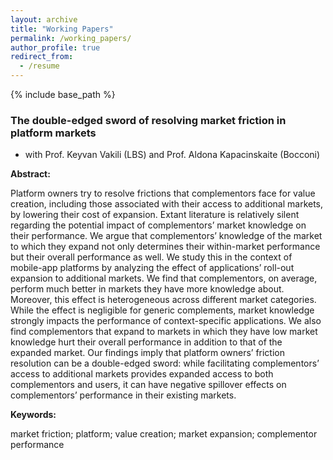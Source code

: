 ```yaml
---
layout: archive
title: "Working Papers"
permalink: /working_papers/
author_profile: true
redirect_from:
  - /resume
---
```


{% include base_path %}

### The double-edged sword of resolving market friction in platform markets
  * with Prof. Keyvan Vakili (LBS) and Prof. Aldona Kapacinskaite (Bocconi)

**Abstract:** 

  
Platform owners try to resolve frictions that complementors face for value creation, including those associated with their access to additional markets, by lowering their cost of expansion. Extant literature is relatively silent regarding the potential impact of complementors’ market knowledge on their performance. We argue that complementors’ knowledge of the market to which they expand not only determines their within-market performance but their overall performance as well. We study this in the context of mobile-app platforms by analyzing the effect of applications’ roll-out expansion to additional markets. We find that complementors, on average, perform much better in markets they have more knowledge about. Moreover, this effect is heterogeneous across different market categories. While the effect is negligible for generic complements, market knowledge strongly impacts the performance of context-specific applications. We also find complementors that expand to markets in which they have low market knowledge hurt their overall performance in addition to that of the expanded market. Our findings imply that platform owners’ friction resolution can be a double-edged sword: while facilitating complementors’ access to additional markets provides expanded access to both complementors and users, it can have negative spillover effects on complementors’ performance in their existing markets. 


**Keywords:**

  
market friction; platform; value creation; market expansion; complementor performance

